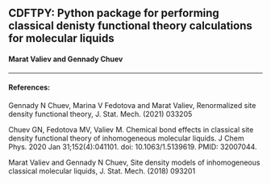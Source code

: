 ## CDFTPY: Python package for performing classical denisty functional theory calculations for molecular liquids 
#### Marat Valiev and Gennady Chuev
___


#### References:

Gennady N Chuev, Marina V Fedotova and Marat Valiev,
 Renormalized site density functional theory,
 J. Stat. Mech. (2021) 033205

Chuev GN, Fedotova MV, Valiev M. 
Chemical bond effects in classical site density 
functional theory of inhomogeneous molecular liquids. 
J Chem Phys. 2020 Jan 31;152(4):041101. doi: 10.1063/1.5139619. PMID: 32007044.

Marat Valiev and Gennady N Chuev,
 Site density models of inhomogeneous classical molecular liquids,
 J. Stat. Mech. (2018) 093201
 
 